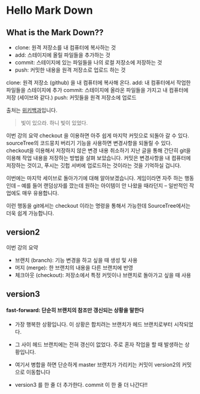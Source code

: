 # Hello Mark Down

## What is the Mark Down??

- clone: 원격 저장소를 내 컴퓨터에 복사하는 것 
- add: 스테이지에 올릴 파일들을 추가하는 것
- commit: 스테이지에 있는 파일들을 나의 로컬 저장소에 저장하는 것
- push: 커밋한 내용을 원격 저장소로 업로드 하는 것


clone: 원격 저장소 (github) 을 내 컴퓨터에 복사해 온다.
add: 내 컴퓨터에서 작업한 파일들을 스테이지에 추가
commit: 스테이지에 올라온 파일들을 가지고 내 컴퓨터에 저장 (세이브와 같다.)
push: 커밋들을 원격 저장소에 업로드



출처는 [위키백과][wiki]입니다.

[wiki]: http://en.wikipedia.org/wiki/Markdown#Syntax_examples "위키백과 Markdown 항목"


> 빛이 있으라.
> 하니 빛이 있었다.


이번 강의 요약
checkout 을 이용하면 아주 쉽게 마지막 커밋으로 되돌아 갈 수 있다.
sourceTree의 코드뭉치 버리기 기능을 사용하면 변경사항을 되돌릴 수 있다.
checkout을 이용해서 저장하지 않은 변경 내용 취소하기
지난 글을 통해 간단히 git을 이용해 작업 내용을 저장하는 방법을 살펴 보았습니다. 커밋은 변경사항을 내 컴퓨터에 저장하는 것이고, 푸시는 깃헙 서버에 업로드하는 것이라는 것을 기억하실 겁니다.

이번에는 마지막 세이브로 돌아가기에 대해 알아보겠습니다. 게임이라면 자주 하는 행동인데 – 예를 들어 랜덤상자를 깠는데 원하는 아이템이 안 나왔을 때라던지 – 일반적인 작업에도 매우 유용합니다.

이런 행동을 git에서는 checkout 이라는 명령을 통해서 가능한데 SourceTree에서는 더욱 쉽게 가능합니다.

## version2
이번 강의 요약
- 브랜치 (branch): 기능 변경을 하고 싶을 때 생성 및 사용
- 머지 (merge): 한 브랜치의 내용을 다른 브랜치에 반영
- 체크아웃 (checkout): 저장소에서 특정 커밋이나 브랜치로 돌아가고 싶을 때 사용

## version3
#### fast-forward: 단순히 브랜치의 참조만 갱신되는 상황을 말한다
- 가장 행복한 상황입니다. 이 상황은 합치려는 브랜치가 헤드 브랜치로부터 시작되었다. 
- 그 사이 헤드 브랜치에는 전혀 갱신이 없었다. 주로 혼자 작업을 할 때 발생하는 상황입니다.
- 여기서 병합을 하면 단순하게 master 브랜치가 가리키는 커밋이 version2의 커밋으로 이동합니다

- version3 를 한 줄 더 추가한다. commit 이 한 줄 더 나간다!! 




